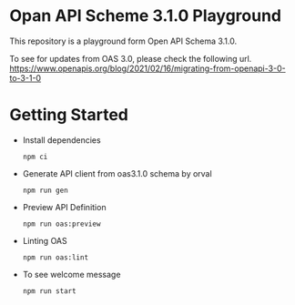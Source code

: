 # Opan API Scheme 3.1.0 Playground
This repository is a playground form Open API Schema 3.1.0.

To see for updates from OAS 3.0, please check the following url.
https://www.openapis.org/blog/2021/02/16/migrating-from-openapi-3-0-to-3-1-0

# Getting Started
- Install dependencies
    ```shell
    npm ci
    ```


- Generate API client from oas3.1.0 schema by orval
    ```shell
    npm run gen
    ```
    
- Preview API Definition
  ```
  npm run oas:preview
  ```

- Linting OAS
  ```
  npm run oas:lint
  ```

- To see welcome message
    ```
    npm run start
    ```